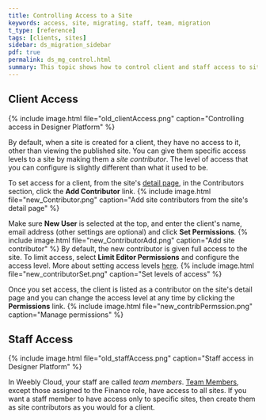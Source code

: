 ```yaml
---
title: Controlling Access to a Site
keywords: access, site, migrating, staff, team, migration
t_type: [reference]
tags: [clients, sites]
sidebar: ds_migration_sidebar
pdf: true
permalink: ds_mg_control.html
summary: This topic shows how to control client and staff access to sites.
---
```

## Client Access
{% include image.html file="old_clientAccess.png" caption="Controlling access in Designer Platform" %}

By default, when a site is created for a client, they have no access to it, other than viewing the published site. You can give them specific access levels to a site by making them a *site contributor*. The level of access that you can configure is slightly different than what it used to be.

To set access for a client, from the site's [detail page](ds_mg_sites.html#site_detail), in the Contributors section, click the **Add Contributor** link. 
{% include image.html file="new_Contributor.png" caption="Add site contributors from the site's detail page" %}

Make sure **New User** is selected at the top, and enter the client's name, email address (other settings are optional) and click **Set Permissions**.
{% include image.html file="new_ContributorAdd.png" caption="Add site contributor" %}
By default, the new contributor is given full access to the site. To limit access, select **Limit Editor Permissions** and configure the access level. More about setting access levels [here](ds_gs_access_sites.html).
{% include image.html file="new_contributorSet.png" caption="Set levels of access" %}

Once you set access, the client is listed as a contributor on the site's detail page and you can change the access level at any time by clicking the **Permissions** link.
{% include image.html file="new_contribPermssion.png" caption="Manage permissions" %}

## Staff Access
{% include image.html file="old_staffAccess.png" caption="Staff access in Designer Platform" %}

In Weebly Cloud, your staff are called *team members*. [Team Members](ds_mg_staff.html), except those assigned to the Finance role, have access to all sites. If you want a staff member to have access only to specific sites, then create them as site contributors as you would for a client.

